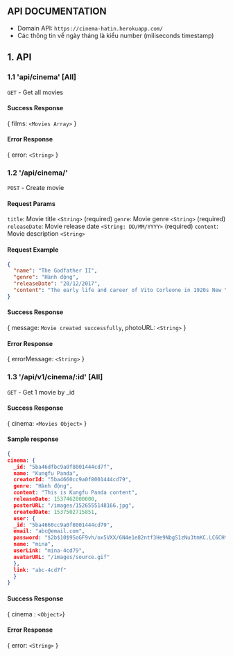## API DOCUMENTATION
- Domain API: `https://cinema-hatin.herokuapp.com/`
- Các thông tin về ngày tháng là kiểu number (miliseconds timestamp)
## 1. API 
### 1.1 'api/cinema' [All]
`GET` - Get all movies <br>
#### Success Response
{ films: `<Movies Array>` } <br>
#### Error Response
{ error: `<String>` } <br>

### 1.2 '/api/cinema/'
`POST` - Create movie <br>
#### Request Params
`title`: Movie title `<String>` (required)
`genre`: Movie genre `<String>` (required)
`releaseDate`: Movie release date `<String: DD/MM/YYYY>` (required)
`content`: Movie description `<String>`
#### Request Example
```json
{  
  "name": "The Godfather II",
  "genre": "Hành động",
  "releaseDate": "20/12/2017",
  "content": "The early life and career of Vito Corleone in 1920s New York City is portrayed, while his son, Michael, expands and tightens his grip on the family crime syndicate."
}
```
#### Success Response
{ message: `Movie created successfully`, photoURL: `<String>` } <br>
#### Error Response
{ errorMessage: `<String>` } <br>

### 1.3 '/api/v1/cinema/:id' [All]
`GET` - Get 1 movie by _id <br>
#### Success Response
{ cinema: `<Movies Object>` } <br>
#### Sample response
```json
{
cinema: {
  _id: "5ba46dfbc9a0f8001444cd7f",
  name: "Kungfu Panda",
  creatorId: "5ba4660cc9a0f8001444cd79",
  genre: "Hành động",
  content: "This is Kungfu Panda content",
  releaseDate: 1537462800000,
  posterURL: "/images/1526555148166.jpg",
  createdDate: 1537502715851,
  user: {
  _id: "5ba4660cc9a0f8001444cd79",
  email: "abc@email.com",
  password: "$2b$10$9SoGF9vh/ox5VXX/6N4e1e82ntf3He9NbgS1zNu3tmKC.LC6CHtOO",
  name: "mina",
  userLink: "mina-4cd79",
  avatarURL: "/images/source.gif"
  },
  link: "abc-4cd7f"
  }
}
```
#### Success Response
{ cinema : `<Object>`} <br>
#### Error Response
{ error: `<String>` }
